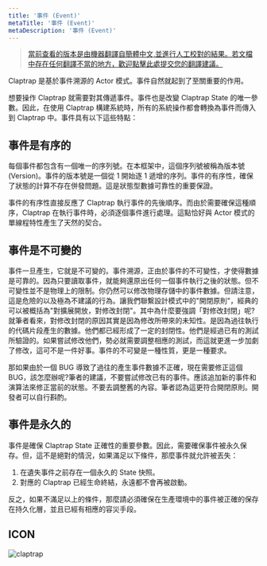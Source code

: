 ```yaml
---
title: '事件 (Event)'
metaTitle: '事件 (Event)'
metaDescription: '事件 (Event)'
---
```


> [當前查看的版本是由機器翻譯自簡體中文,並進行人工校對的結果。若文檔中存在任何翻譯不當的地方，歡迎點擊此處提交您的翻譯建議。](https://crwd.in/newbeclaptrap)

Claptrap 是基於事件溯源的 Actor 模式。事件自然就起到了至關重要的作用。

想要操作 Claptrap 就需要對其傳遞事件。事件也是改變 Claptrap State 的唯一參數。因此，在使用 Claptrap 構建系統時，所有的系統操作都會轉換為事件而傳入到 Claptrap 中。事件具有以下這些特點：

## 事件是有序的

每個事件都包含有一個唯一的序列號。在本框架中，這個序列號被稱為版本號(Version)。事件的版本號是一個從 1 開始逐 1 遞增的序列。事件的有序性，確保了狀態的計算不存在併發問題。這是狀態型數據可靠性的重要保證。

事件的有序性直接反應了 Claptrap 執行事件的先後順序。而由於需要確保這種順序，Claptrap 在執行事件時，必須逐個事件進行處理。這點恰好與 Actor 模式的單線程特性產生了天然的契合。

## 事件是不可變的

事件一旦產生，它就是不可變的。事件溯源，正由於事件的不可變性，才使得數據是可靠的。因為只要讀取事件，就能夠還原出任何一個事件執行之後的狀態。但不可變性並不是物理上的限制。你仍然可以修改物理存儲中的事件數據。但請注意，這是危險的以及極為不建議的行為。讓我們聯繫設計模式中的"開閉原則"，經典的可以被概括為"對擴展開放，對修改封閉"。其中為什麼要強調「對修改封閉」呢?就筆者看來，對修改封閉的原因其實是因為修改所帶來的未知性。是因為過往執行的代碼片段產生的數據。他們都已經形成了一定的封閉性。他們是經過已有的測試所驗證的。如果嘗試修改他們，勢必就需要調整相應的測試，而這就更進一步加劇了修改，這可不是一件好事。事件的不可變是一種性質，更是一種要求。

那如果由於一個 BUG 導致了過往的產生事件數據不正確，現在需要修正這個 BUG，該怎麼辦呢?筆者的建議，不要嘗試修改已有的事件。應該追加新的事件和演算法來修正當前的狀態。不要去調整舊的內容。筆者認為這更符合開閉原則。開發者可以自行斟酌。

## 事件是永久的

事件是確保 Claptrap State 正確性的重要參數。因此，需要確保事件被永久保存。但，這不是絕對的情況，如果滿足以下條件，那麼事件就允許被丟失：

1. 在遺失事件之前存在一個永久的 State 快照。
2. 對應的 Claptrap 已經生命終結，永遠都不會再被啟動。

反之，如果不滿足以上的條件，那麼請必須確保在生產環境中的事件被正確的保存在持久化層，並且已經有相應的容災手段。

## ICON

![claptrap](/images/claptrap_icons/event.svg)
